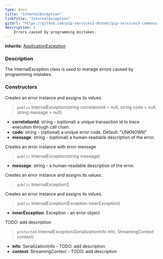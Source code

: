 ```yaml
---
type: docs
title: "InternalException"
linkTitle: "InternalException"
gitUrl: "https://github.com/pip-services3-dotnet/pip-services3-commons-dotnet"
description: >
    Errors caused by programming mistakes.
---
```


**Inherits**: [ApplicationException](../application_exception)

### Description

The InternalException class is used to manage errors caused by programming mistakes.

### Constructors
Creates an error instance and assigns its values.

> `public` InternalException(string correlationId = null, string code = null, string message = null)

- **correlationId**: string - (optional) a unique transaction id to trace execution through call chain.
- **code**: string - (optional) a unique error code. Default: "UNKNOWN"
- **message**: string - (optional) a human-readable description of the error.


Creates an error instance with error message

> `public` InternalException(string message)

- **message**: string - a human-readable description of the error.


Creates an error instance and assigns its values.

> `public` InternalException()


Creates an error instance and assigns its values.

> `public` InternalException(Exception innerException)

- **innerException**: Exception - an error object


TODO: add description

> `protected` InternalException(SerializationInfo info, StreamingContext context)

- **info**: SerializationInfo - TODO: add description
- **context**: StreamingContext - TODO: add description


